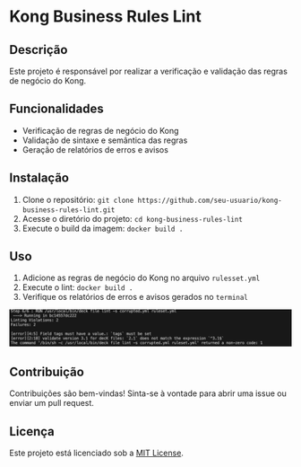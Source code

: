 # Kong Business Rules Lint

## Descrição
Este projeto é responsável por realizar a verificação e validação das regras de negócio do Kong.

## Funcionalidades
- Verificação de regras de negócio do Kong
- Validação de sintaxe e semântica das regras
- Geração de relatórios de erros e avisos

## Instalação
1. Clone o repositório: `git clone https://github.com/seu-usuario/kong-business-rules-lint.git`
2. Acesse o diretório do projeto: `cd kong-business-rules-lint`
3. Execute o build da imagem: `docker build .`

## Uso
1. Adicione as regras de negócio do Kong no arquivo `rulesset.yml`
2. Execute o lint: `docker build .`
3. Verifique os relatórios de erros e avisos gerados no `terminal`

![output](image.png)

## Contribuição
Contribuições são bem-vindas! Sinta-se à vontade para abrir uma issue ou enviar um pull request.

## Licença
Este projeto está licenciado sob a [MIT License](LICENSE).